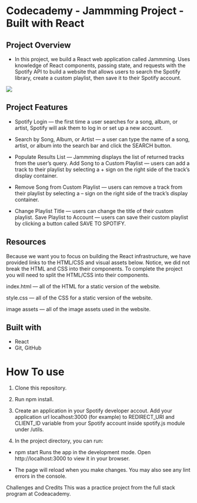 # Codecademy - Jammming Project - Built with React

## Project Overview



- <p>In this project, we build a React web application called Jammming. Uses knowledge of React components, passing state, and requests with the Spotify API to build a website that allows users to search the Spotify library, create a custom playlist, then save it to their Spotify account.
</p>

<img src='./src/assets/preview.gif'>

## Project Features

- Spotify Login — the first time a user searches for a song, album, or artist, Spotify will ask them to log in or set up a new account.

- Search by Song, Album, or Artist — a user can type the name of a song, artist, or album into the search bar and click the SEARCH button.

- Populate Results List — Jammming displays the list of returned tracks from the user’s query.
Add Song to a Custom Playlist — users can add a track to their playlist by selecting a + sign on the right side of the track’s display container.

- Remove Song from Custom Playlist — users can remove a track from their playlist by selecting a – sign on the right side of the track’s display container.

- Change Playlist Title — users can change the title of their custom playlist.
Save Playlist to Account — users can save their custom playlist by clicking a button called SAVE TO SPOTIFY.


## Resources 

Because we want you to focus on building the React infrastructure, we have provided links to the HTML/CSS and visual assets below. Notice, we did not break the HTML and CSS into their components. To complete the project you will need to split the HTML/CSS into their components.

index.html — all of the HTML for a static version of the website.

style.css — all of the CSS for a static version of the website.

image assets — all of the image assets used in the website.

## Built with
- React
- Git, GitHub

# How To use

1. Clone this repository.
2. Run npm install.
3. Create an application in your Spotify developer accout.
Add your application url localhost:3000 (for example) to REDIRECT_URI and CLIENT_ID variable from your Spotify account inside spotify.js module under /utils.

4. In the project directory, you can run:

- npm start
Runs the app in the development mode.
Open http://localhost:3000 to view it in your browser.

- The page will reload when you make changes.
You may also see any lint errors in the console.



Challenges and Credits
This was a practice project from the full stack program at Codeacademy.

